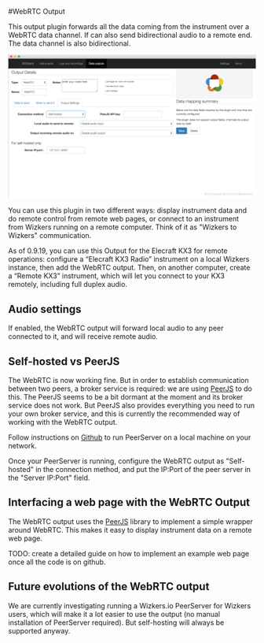 #WebRTC Output

This output plugin forwards all the data coming from the instrument over a WebRTC data channel. If can also send bidirectional audio to a remote end. The data channel is also bidirectional.

![WebRTC Output Config](img/webrtc-output.png)

You can use this plugin in two different ways: display instrument data and do remote control from remote web pages, or connect to an instrument from Wizkers running on a remote computer. Think of it as "Wizkers to Wizkers" communication.

As of 0.9.19, you can use this Output for the Elecraft KX3 for remote operations: configure a “Elecraft KX3 Radio” instrument on a local Wizkers instance, then add the WebRTC output. Then, on another computer, create a “Remote KX3” instrument, which will let you connect to your KX3 remotely, including full duplex audio.

## Audio settings

If enabled, the WebRTC output will forward local audio to any peer connected to it, and will receive remote audio.

## Self-hosted vs PeerJS

The WebRTC is now working fine. But in order to establish communication between two peers, a broker service is required: we are using [PeerJS](http://peerjs.com/) to do this. The PeerJS seems to be a bit dormant at the moment and its broker service does not work. But PeerJS also provides everything you need to run your own broker service, and this is currently the recommended way of working with the WebRTC output.

Follow instructions on [Github](https://github.com/peers/peerjs-server) to run PeerServer on a local machine on your network.

Once your PeerServer is running, configure the WebRTC output as "Self-hosted" in the connection method, and put the IP:Port of the peer server in the "Server IP:Port" field.


## Interfacing a web page with the WebRTC Output

The WebRTC output uses the [PeerJS](http://peerjs.com/) library to implement a simple wrapper around WebRTC. This makes it easy to display instrument data on a remote web page.

TODO: create a detailed guide on how to implement an example web page once all the code is on github.

## Future evolutions of the WebRTC output

We are currently investigating running a Wizkers.io PeerServer for Wizkers users, which will make it a lot easier to use the output (no manual installation of PeerServer required). But self-hosting will always be supported anyway.